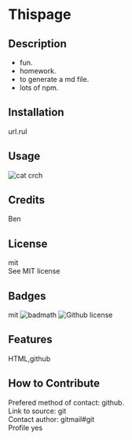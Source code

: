 # Thispage

## Description
*  fun.
* homework.
* to generate a md file.
* lots of npm.

## Installation
url.rul

## Usage

![cat crch](develop/utils/screenshot.png)

## Credits
Ben

## License
 mit   <br>
See MIT license


## Badges
mit
![badmath](https://img.shields.io/github/languages/top/nielsenjared/badmath)
![Github license](https://img.shields.io/badge/license-MIT-pink.svg)

## Features
HTML,github

## How to Contribute
Prefered method of contact: github.  <br>
Link to source:
git    <br>
Contact author:
gitmail#git   <br>
Profile
yes